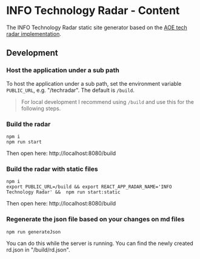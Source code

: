 # INFO Technology Radar - Content

The INFO Technology Radar static site generator based on the [AOE tech radar implementation](https://github.com/AOEpeople/techradar).

## Development

### Host the application under a sub path
To host the application under a sub path, set the environment variable `PUBLIC_URL`, e.g. "/techradar".
The default is `/build`.

> For local development I recommend using `/build` and use this for the following steps. 

### Build the radar
```
npm i
npm run start
```

Then open here: http://localhost:8080/build

### Build the radar with static files
```
npm i
export PUBLIC_URL=/build && export REACT_APP_RADAR_NAME='INFO Technology Radar' &&  npm run start:static
```

Then open here: http://localhost:8080/build

### Regenerate the json file based on your changes on md files
```
npm run generateJson
```

You can do this while the server is running.
You can find the newly created rd.json in "/build/rd.json". 
